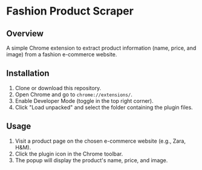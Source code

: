 # Fashion Product Scraper

## Overview

A simple Chrome extension to extract product information (name, price, and image) from a fashion e-commerce website.

## Installation

1. Clone or download this repository.
2. Open Chrome and go to `chrome://extensions/`.
3. Enable Developer Mode (toggle in the top right corner).
4. Click "Load unpacked" and select the folder containing the plugin files.

## Usage

1. Visit a product page on the chosen e-commerce website (e.g., Zara, H&M).
2. Click the plugin icon in the Chrome toolbar.
3. The popup will display the product's name, price, and image.
